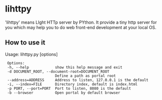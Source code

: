 # lihttpy
'lihttpy' means LIght HTTp server by PYthon.
It provide a tiny http server for you which may help you to do web front-end development at your local OS. 

## How to use it

Usage: lihttpy.py [options]

     Options:
     -h, --help            show this help message and exit
     -d DOCUMENT_ROOT, --document-root=DOCUMENT_ROOT
                           Define a path as portal root
     --address=ADDRESS     Address to listen, 127.0.0.1 is the default
     -i, --index=FILE      Directory index, default is index.html
     -p PORT, --port=PORT  Port to listen, 8080 is the default
     -b --browser          Open portal by default browser
